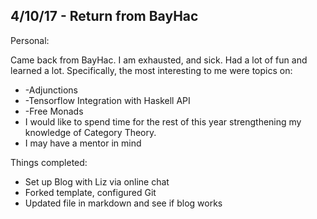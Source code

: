 ## 4/10/17 - Return from BayHac


Personal: 

Came back from BayHac. I am exhausted, and sick. 
Had a lot of fun and learned a lot. Specifically, the most interesting to me
were topics on:

- -Adjunctions
- -Tensorflow Integration with Haskell API
- -Free Monads
- I would like to spend time for the rest of this year strengthening my knowledge of Category Theory. 
- I may have a mentor in mind


Things completed: 

- Set up Blog with Liz via online chat
- Forked template, configured Git
- Updated file in markdown and see if blog works


